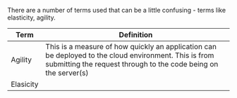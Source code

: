 There are a number of terms used that can be a little confusing - terms like elasticity, agility.

| Term      | Definition                                                                                                                                                                |
| --------- | ------------------------------------------------------------------------------------------------------------------------------------------------------------------------- |
| Agility   | This is a measure of how quickly an application can be deployed to the cloud environment.  This is from submitting the request through to the code being on the server(s) |
| Elasicity |                                                                                                                                                                           |
